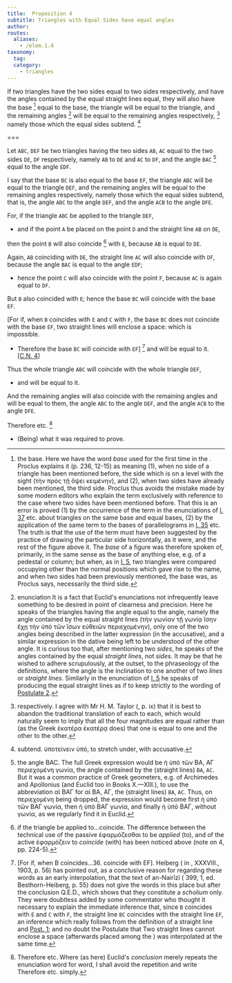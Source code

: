 ```yaml
---
title:  Proposition 4
subtitle: Triangles with Equal Sides have equal angles
author:
routes:
  aliases:
    - /elem.1.4
taxonomy:
  tag:
  category:
    - triangles
---
```


If two triangles have the two sides equal to two sides respectively, and have the angles contained by the equal straight lines equal, they will also have the base [^3] equal to the base, the triangle will be equal to the triangle, and the remaining angles [^1] will be equal to the remaining angles respectively, [^2] namely those which the equal sides subtend. [^4]


===

Let `ABC`, `DEF` be two triangles having the two sides `AB`, `AC` equal to the two sides `DE`, `DF` respectively, namely `AB` to `DE` and `AC` to `DF`, and the angle `BAC` [^5]  equal to the angle `EDF`.

I say that the base `BC` is also equal to the base `EF`, the triangle `ABC` will be equal to the triangle `DEF`, and the remaining angles will be equal to the remaining angles respectively, namely those which the equal sides subtend, that is, the angle `ABC` to the angle `DEF`, and the angle `ACB` to the angle `DFE`.

For, if the triangle `ABC` be applied to the triangle `DEF`, 

- and if the point `A` be placed on the point `D` and the straight line `AB` on `DE`,

then the point `B` will also coincide [^6] with `E`, because `AB` is equal to `DE`.

Again, `AB` coinciding with `DE`, the straight line `AC` will also coincide with `DF`, because the angle `BAC` is equal to the angle `EDF`; 

- hence the point `C` will also coincide with the point `F`, because `AC` is again equal to `DF`.

But `B` also coincided with `E`; hence the base `BC` will coincide with the base `EF`.

[For if, when `B` coincides with `E` and `C` with `F`, the base `BC` does not coincide with the base `EF`, two straight lines will enclose a space: which is impossible. 

- Therefore the base `BC` will coincide with `EF`] [^7] and will be equal to it. [<a href="/elem.1.c.n.4">C.N. 4</a>]

Thus the whole triangle `ABC` will coincide with the whole triangle `DEF`, 

- and will be equal to it.

And the remaining angles will also coincide with the remaining angles and will be equal to them, the angle `ABC` to the angle `DEF`, and the angle `ACB` to the angle `DFE`.

Therefore etc. [^8]

- (Being) what it was required to prove.


[^1]: enunciation
    It is a fact that Euclid's enunciations not infrequently leave something to be desired in point of clearness and precision. Here he speaks of the triangles having <quote>the angle equal to the angle, namely the angle contained by the equal straight lines</quote> (<foreign lang="greek">τὴν γωνίαν τῇ γωνίᾳ ἴσην ἔχῃ τὴν ὑπὸ τῶν ἴσων εὐθειῶν περιεχομένην</foreign>), only one of the two angles being described in the latter expression (in the accusative), and a similar expression in the dative being left to be understood of the other angle. It is curious too that, after mentioning two <quote><em>sides</em>,</quote> he speaks of the angles contained by the equal <quote><em>straight lines</em>,</quote> not <quote><em>sides</em>.</quote>
It may be that he wished to adhere scrupulously, at the outset, to the phraseology of the definitions, where the angle is the inclination to one another of two <em>lines</em> or <em>straight lines</em>. Similarly in the enunciation of <a href="/elem.1.5">I. 5</a> he speaks of producing the equal <quote>straight lines</quote> as if to keep strictly to the wording of <a href="/elem.1.post.2">Postulate 2</a>.

[^2]: respectively.
    I agree with Mr H. M. Taylor (<title>Euclid</title>, p. ix) that it is best to abandon the traditional translation of <quote>each to each,</quote>
which would naturally seem to imply that all the four magnitudes are equal rather than (as the Greek <foreign lang="greek">ὲκατέρα ὲκατέρᾳ</foreign> does) that one is equal to one and the other to the other.

[^3]: the base.
    Here we have the word <em>base</em> used for the first time in the <title>Elements</title>. Proclus explains it (<xref n="Proc. p. 236, 12-15" from="ROOT" to="DITTO">p. 236, 12-15</xref>) as meaning (1), when no side of a triangle has been mentioned before, the side <quote>which is on a level with the sight</quote> (<foreign lang="greek">τὴν πρὸς τῇ ὄψει κειμένην</foreign>), and (2), when two sides have already been mentioned, the third side. Proclus thus avoids the mistake made by some modern editors who explain the term exclusively with reference to the case where two sides have been mentioned before. That this is an error is proved (1) by the occurrence of the term in the enunciations of <a href="/elem.1.37">I. 37</a> etc. about triangles on the same base and equal bases, (2) by the application of the same term to the bases of parallelograms in <a href="/elem.1.35">I. 35</a> etc. The truth is that the use of the term must have been suggested by the practice of drawing the particular side horizontally, as it were, and the rest of the figure above it. The <em>base</em> of a figure was therefore spoken of, primarily, in the same sense as the base of anything <pb n="249"/>else, e.g. of a pedestal or column; but when, as in <a href="/elem.1.5">I. 5</a>, two triangles were compared occupying other than the normal positions which gave rise to the name, and when two sides had been previously mentioned, the base was, as Proclus says, necessarily the third side.

[^4]: subtend.
    <foreign lang="greek">ὑποτείνειν ὑπό</foreign>, <quote>to stretch under,</quote>
with accusative.

[^5]: the angle BAC.
    The full Greek expression would be <foreign lang="greek">ἡ ὑπὸ τῶν ΒΑ, ΑΓ περιεχομένη γωνία</foreign>, <quote>the angle contained by the (straight lines) `BA`, `AC`.</quote>
But it was a common practice of Greek geometers, e.g. of Archimedes and Apollonius (and Euclid too in Books X.—XIII.), to use the abbreviation <foreign lang="greek">αἱ ΒΑΓ</foreign> for <foreign lang="greek">αἱ ΒΑ, ΑΓ</foreign>, <quote>the (straight lines) `BA`, `AC`.</quote>
Thus, on <foreign lang="greek">περιεχομένη</foreign> being dropped, the expression would become first <foreign lang="greek">ἡ ὑπὸ τῶν ΒΑΓ γωνία</foreign>, then <foreign lang="greek">ἡ ὑπὸ ΒΑΓ γωνία</foreign>, and finally <foreign lang="greek">ἡ ὑπὸ ΒΑΓ</foreign>, without <foreign lang="greek">γωνία</foreign>, as we regularly find it in Euclid.

[^6]: if the triangle be applied to...coincide.
    The difference between the technical use of the passive <foreign lang="greek">ἐφαρμόζεσθαι</foreign> <quote>to be <em>applied</em> (to),</quote> and of the active <foreign lang="greek">ἐφαρμόζειν</foreign> <quote>to <em>coincide</em> (with)</quote>
has been noticed above (note on <title>Common Notion</title> 4, pp. 224-5).

[^7]: [For if, when B coincides...36. coincide with EF].
    Heiberg (<title>Paralipomena su Euklid</title> in <title>Hermes</title>, XXXVIII., 1903, p. 56) has pointed out, as a conclusive reason for regarding these words as an early interpolation, that the text of an-Nairīzī (<title>Codex Leidensis</title> 399, 1, ed. Besthorn-Heiberg, p. 55) does not give the words in this place but after the conclusion Q.E.D., which shows that they constitute a <em>scholium</em> only. They were doubtless added by some commentator who thought it necessary to explain the immediate inference that, since `B` coincides with `E` and `C` with `F`, the straight line `BC` coincides with the straight line `EF`, an inference which really follows from the definition of a straight line and <a href="/elem.1.post.1">Post. 1</a>; and no doubt the Postulate that <quote>Two straight lines cannot enclose a space</quote> (afterwards placed among the <title>Common Notions</title>) was interpolated at the same time.
[^8]: Therefore etc.
    Where (as here) Euclid's <em>conclusion</em> merely repeats the enunciation word for word, I shall avoid the repetition and write <quote>Therefore etc.</quote>
simply.

